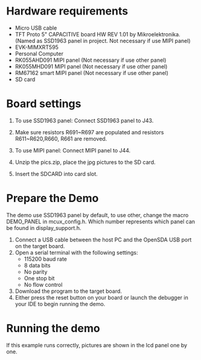 Hardware requirements
===================
- Micro USB cable
- TFT Proto 5" CAPACITIVE board HW REV 1.01 by Mikroelektronika. (Named as SSD1963 panel in project. Not necessary if use MIPI panel)
- EVK-MIMXRT595
- Personal Computer
- RK055AHD091 MIPI panel (Not necessary if use other panel)
- RK055MHD091 MIPI panel (Not necessary if use other panel)
- RM67162 smart MIPI panel (Not necessary if use other panel)
- SD card

Board settings
============
1. To use SSD1963 panel:
Connect SSD1963 panel to J43.
2. Make sure resistors R691~R697 are populated and resistors R611~R620,R660, R661 are removed.


2. To use MIPI panel:
Connect MIPI panel to J44.

3. Unzip the pics.zip, place the jpg pictures to the SD card.
4. Insert the SDCARD into card slot.

Prepare the Demo
===============
The demo use SSD1963 panel by default, to use other, change the macro DEMO_PANEL in
mcux_config.h. Which number represents which panel can be found in display_support.h.

1.  Connect a USB cable between the host PC and the OpenSDA USB port on the target board.
2.  Open a serial terminal with the following settings:
    - 115200 baud rate
    - 8 data bits
    - No parity
    - One stop bit
    - No flow control
3.  Download the program to the target board.
4.  Either press the reset button on your board or launch the debugger in your IDE to begin running the demo.

Running the demo
===============
If this example runs correctly, pictures are shown in the lcd panel one by one.
